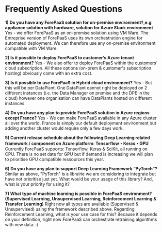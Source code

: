 # Frequently Asked Questions

**1) Do you have any ForePaaS solution for on-premise environment?,e.g appliance solution with hardware, solution for Azure Stack environment**
Yes - we offer ForePaaS as an on-premise solution using VM Ware. The Entreprise version of ForePaaS uses its own orchestration engine for automated deployment. We can therefore use any on-premise environment compatible with VM Ware.

**2)  Is it possible to deploy ForePaaS to customer’s Azure tenant environment?**
Yes - We also offer to deploy ForePaaS within the customers' cloud subscription. All these options (on-prem & customer's subscription hosting) obviously come with an extra cost.

**3) Is it possible to use ForePaaS in Hybrid cloud environment?**
Yes - But this will be per DataPlant. One DataPlant cannot right be deployed on 2 different instances (i.e. the Data Manager on premise and the DPE in the cloud) however one organisation can have DataPlants hosted on different instances.

**4) Do you have any plan to provide ForePaaS solution in Azure regions except France?**
Yes - We can make ForePaaS available in any Azure cluster all over the world. France is simply our default deployment environment but adding another cluster would require only a few days work.

**5) Current release schedule about the following Deep Learning related framework / component on Azure platform: Tensorflow・Keras・GPU**
Currently ForePaaS supports: Tensorflow, Keras & SciKit, all running on CPU. There is no set date for GPU but if demand is increasing we will plan to prioritise GPU compatible ressources this year.

**6) Do you have any plan to support Deep Learning Framework “PyTorch”?**
Similar as above, "PyTorch" is a librairie we are considering to integrate but have not prioritise just yet. What would be your usage of this library? And, what is your priority for using it?

**7) What type of machine learning is possible in ForePaaS environment? (Supervised Learning, Unsupervised Learning, Reinforcement Learning & Transfer Learning)**
Right now all types are available (Supervised & Unsupervised) using the framework described above. Regarding Reinforcement Learning, what is your use case for this? Because it depends on your definition, right now ForePaaS can orchestrate retraining algorithms with new data. :)
